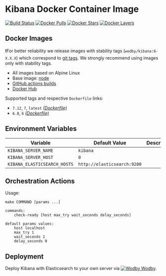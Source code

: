 # Kibana Docker Container Image

[![Build Status](https://github.com/wodby/kibana/workflows/Build%20docker%20image/badge.svg)](https://github.com/wodby/kibana/actions)
[![Docker Pulls](https://img.shields.io/docker/pulls/wodby/kibana.svg)](https://hub.docker.com/r/wodby/kibana)
[![Docker Stars](https://img.shields.io/docker/stars/wodby/kibana.svg)](https://hub.docker.com/r/wodby/kibana)
[![Docker Layers](https://images.microbadger.com/badges/image/wodby/kibana.svg)](https://microbadger.com/images/wodby/kibana)

## Docker Images

❗For better reliability we release images with stability tags (`wodby/kibana:6-X.X.X`) which correspond to [git tags](https://github.com/wodby/kibana/releases). We strongly recommend using images only with stability tags. 

- All images based on Alpine Linux
- Base image: [node](https://hub.docker.com/_/node)
- [GitHub actions builds](https://github.com/wodby/kibana/actions) 
- [Docker Hub](https://hub.docker.com/r/wodby/kibana)

Supported tags and respective `Dockerfile` links:

- `7.12`, `7`, `latest` [_(Dockerfile)_](https://github.com/wodby/kibana/tree/master/Dockerfile)
- `6.8`, `6` [_(Dockerfile)_](https://github.com/wodby/kibana/tree/master/Dockerfile)

## Environment Variables

| Variable                     | Default Value               | Description |
| ---------------------------- | --------------------------- | ----------- |
| `KIBANA_SERVER_NAME`         | `kibana`                    |             |
| `KIBANA_SERVER_HOST`         | `0`                         |             |
| `KIBANA_ELASTICSEARCH_HOSTS` | `http://elasticsearch:9200` |             |

## Orchestration Actions

Usage:
```
make COMMAND [params ...]
 
commands:
    check-ready [host max_try wait_seconds delay_seconds]
 
default params values:
    host localhost
    max_try 1
    wait_seconds 1
    delay_seconds 0
```

## Deployment

Deploy Kibana with Elasticsearch to your own server via [![Wodby](https://www.google.com/s2/favicons?domain=wodby.com) Wodby](https://wodby.com/stacks/elasticsearch).

